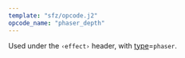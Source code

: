 ```yaml
---
template: "sfz/opcode.j2"
opcode_name: "phaser_depth"
---
```

Used under the `‹effect›` header, with [type]=`phaser`.

[type]: type.md#phaser
